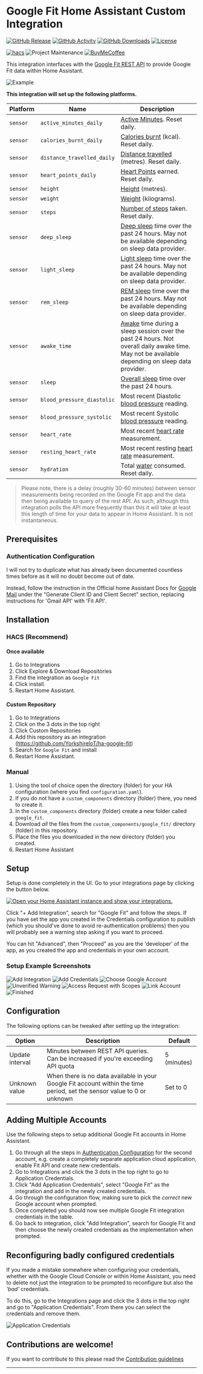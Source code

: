 # Google Fit Home Assistant Custom Integration

[![GitHub Release][releases-shield]][releases]
[![GitHub Activity][commits-shield]][commits]
[![GitHub Downloads][downloads-shield]][downloads-shield]
[![License][license-shield]](LICENSE)

[![hacs][hacsbadge]][hacs]
![Project Maintenance][maintenance-shield]
[![BuyMeCoffee][buymecoffeebadge]][buymecoffee]

This integration interfaces with the [Google Fit REST API][rest-api] to provide Google Fit
data within Home Assistant.

![Example](/res/example.png)

**This integration will set up the following platforms.**

Platform | Name |Description
-- | -- | --
`sensor` | `active_minutes_daily` | [Active Minutes][active-minutes]. Reset daily.
`sensor` | `calories_burnt_daily` | [Calories burnt][calories-burnt] (kcal). Reset daily.
`sensor` | `distance_travelled_daily` | [Distance travelled][distance-travelled] (metres). Reset daily.
`sensor` | `heart_points_daily` | [Heart Points][heart-points] earned. Reset daily.
`sensor` | `height` | [Height][height] (metres).
`sensor` | `weight` | [Weight][weight] (kilograms).
`sensor` | `steps` | [Number of steps][steps] taken. Reset daily.
`sensor` | `deep_sleep` | [Deep sleep][sleep] time over the past 24 hours. May not be available depending on sleep data provider.
`sensor` | `light_sleep` | [Light sleep][sleep] time over the past 24 hours. May not be available depending on sleep data provider.
`sensor` | `rem_sleep` | [REM sleep][sleep] time over the past 24 hours. May not be available depending on sleep data provider.
`sensor` | `awake_time` | [Awake][sleep] time during a sleep session over the past 24 hours. Not overall daily awake time. May not be available depending on sleep data provider.
`sensor` | `sleep` | [Overall sleep][sleep] time over the past 24 hours.
`sensor` | `blood_pressure_diastolic` | Most recent Diastolic [blood pressure][blood-pressure] reading.
`sensor` | `blood_pressure_systolic` | Most recent Systolic [blood pressure][blood-pressure] reading.
`sensor` | `heart_rate` | Most recent [heart rate][heart-rate] measurement.
`sensor` | `resting_heart_rate` | Most recent resting [heart rate][heart-rate] measurement.
`sensor` | `hydration` | Total [water][hydration] consumed. Reset daily.

> Please note, there is a delay (roughly 30-60 minutes) between sensor measurements being recorded on the Google Fit
> app and the data then being available to query of the rest API. As such, although this integration polls the API
> more frequently than this it will take at least this length of time for your data to appear in Home Assistant.
> It is not instantaneous.

## Prerequisites

### Authentication Configuration

I will not try to duplicate what has already been documented countless times before as it will no doubt become out
of date.

Instead, follow the instruction in the Official home Assistant Docs for [Google Mail][google-mail] under the
"Generate Client ID and Client Secret" section, replacing instructions for 'Gmail API' with 'Fit API'.

## Installation

### HACS (Recommend)

#### Once available

1. Go to Integrations
1. Click Explore & Download Repositories
1. Find the integration as `Google Fit`
1. Click install.
1. Restart Home Assistant.

#### Custom Repository

1. Go to Integrations
1. Click on the 3 dots in the top right
1. Click Custom Repositories
1. Add this repository as an integration (https://github.com/YorkshireIoT/ha-google-fit)
1. Search for `Google Fit` and install
1. Restart Home Assistant.

### Manual

1. Using the tool of choice open the directory (folder) for your HA configuration (where you find `configuration.yaml`).
1. If you do not have a `custom_components` directory (folder) there, you need to create it.
1. In the `custom_components` directory (folder) create a new folder called `google_fit`.
1. Download _all_ the files from the `custom_components/google_fit/` directory (folder) in this repository.
1. Place the files you downloaded in the new directory (folder) you created.
1. Restart Home Assistant

## Setup

Setup is done completely in the UI.
Go to your integrations page by clicking the button below.

[![Open your Home Assistant instance and show your integrations.](https://my.home-assistant.io/badges/integrations.svg)](https://my.home-assistant.io/redirect/integrations/)

Click "+ Add Integration", search for "Google Fit" and follow the steps.
If you have set the app you created in the Credentials configuration to publish
(which you should've done to avoid re-authentication problems) then you
will probably see a warning step asking if you want to proceed.

You can hit "Advanced", then "Proceed" as *you* are the 'developer' of the app,
as you created the app and credentials in your own account.

### Setup Example Screenshots

![Add Integration](/res/add.png)
![Add Credentials](/res/add_credentials.png)
![Choose Google Account](/res/choose_account.png)
![Unverified Warning](/res/warning.png)
![Access Request with Scopes](/res/wants_access.png)
![Link Account](/res/link_account.png)
![Finished](/res/success.png)

## Configuration

The following options can be tweaked after setting up the integration:

Option | Description | Default
------------ | ------------- | -------------
Update interval | Minutes between REST API queries. Can be increased if you're exceeding API quota | 5 (minutes) |
Unknown value | When there is no data available in your Google Fit account within the time period, set the sensor value to 0 or unknown | Set to 0 |


## Adding Multiple Accounts

Use the following steps to setup additional Google Fit accounts in Home Assistant.

1. Go through all the steps in [Authentication Configuration](#authentication-configuration) for the
second account, e.g. create a completely separate application cloud application, enable Fit API and create
new credentials.
1. Go to Integrations and click the 3 dots in the top right to go to Application Credentials.
1. Click "Add Application Credentials", select "Google Fit" as the integration and add in the newly created
credentials.
1. Go through the configuration flow, making sure to pick the *correct* new Google account when prompted.
1. Once completed you should now see multiple Google Fit integration credentials in the table.
1. Go back to integration, click "Add Integration", search for Google Fit and then choose the newly created
credentials as the implementation when prompted.

## Reconfiguring badly configured credentials

If you made a mistake somewhere when configuring your credentials, whether with the Google Cloud Console or
within Home Assistant, you need to delete not just the integration to be prompted to reconfigure but also the
*'bad'* credentials.

To do this, go to the Integrations page and click the 3 dots in the top right and go to "Application Credentials".
From there you can select the credentials and remove them.

![Application Credentials](res/application_credentials.png)

## Contributions are welcome!

If you want to contribute to this please read the [Contribution guidelines](CONTRIBUTING.md)

***

[buymecoffee]: https://www.buymeacoffee.com/yorkshireiot
[buymecoffeebadge]: https://img.shields.io/badge/buy%20me%20a%20coffee-donate-yellow.svg?style=for-the-badge
[commits-shield]: https://img.shields.io/github/commit-activity/y/YorkshireIoT/ha-google-fit.svg?style=for-the-badge
[commits]: https://github.com/YorkshireIoT/ha-google-fit/commits/main
[hacs]: https://github.com/hacs/integration
[hacsbadge]: https://img.shields.io/badge/HACS-Custom-orange.svg?style=for-the-badge
[discord]: https://discord.gg/Qa5fW2R
[discord-shield]: https://img.shields.io/discord/330944238910963714.svg?style=for-the-badge
[exampleimg]: example.png
[forum-shield]: https://img.shields.io/badge/community-forum-brightgreen.svg?style=for-the-badge
[downloads-shield]: https://img.shields.io/github/downloads/YorkshireIoT/ha-google-fit/total?style=for-the-badge
[forum]: https://community.home-assistant.io/
[license-shield]: https://img.shields.io/github/license/YorkshireIoT/ha-google-fit.svg?style=for-the-badge
[maintenance-shield]: https://img.shields.io/badge/maintainer-%20%40YorkshireIoT-blue.svg?style=for-the-badge
[releases-shield]: https://img.shields.io/github/release/YorkshireIoT/ha-google-fit.svg?style=for-the-badge
[releases]: https://github.com/YorkshireIoT/ha-google-fit/releases
[rest-api]: https://developers.google.com/fit/rest
[google-mail]: https://next.home-assistant.io/integrations/google_mail/

<!--Links to Google Docs for detailed information on sensors -->
[active-minutes]: https://developers.google.com/fit/datatypes/activity#move_minutes
[calories-burnt]: https://developers.google.com/fit/datatypes/activity#calories_burned
[distance-travelled]: https://developers.google.com/fit/datatypes/location#distance_delta
[heart-points]: https://developers.google.com/fit/datatypes/activity#heart_points
[steps]: https://developers.google.com/fit/datatypes/activity#step_count_delta
[height]: https://developers.google.com/fit/datatypes/health#height
[weight]: https://developers.google.com/fit/datatypes/health#weight
[sleep]: https://developers.google.com/fit/datatypes/health#sleep
[heart-rate]: https://developers.google.com/fit/datatypes/health#heart_rate
[blood-pressure]: https://developers.google.com/fit/datatypes/health#blood_pressure
[hydration]: https://developers.google.com/fit/datatypes/nutrition#hydration
